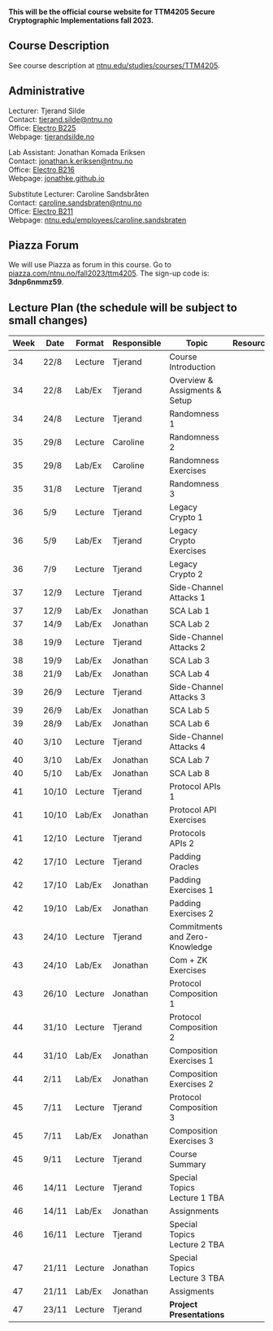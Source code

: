 **This will be the official course website for TTM4205 Secure Cryptographic Implementations fall 2023.**

## Course Description

See course description at [ntnu.edu/studies/courses/TTM4205](https://www.ntnu.edu/studies/courses/TTM4205).

## Administrative

Lecturer:             Tjerand Silde\
Contact:              [tjerand.silde@ntnu.no](mailto:tjerand.silde@ntnu.no)\
Office:               [Electro B225](https://link.mazemap.com/F1ujWlEP)\
Webpage:              [tjerandsilde.no](https://tjerandsilde.no)

Lab Assistant:        Jonathan Komada Eriksen\
Contact:              [jonathan.k.eriksen@ntnu.no](mailto:jonathan.k.eriksen@ntnu.no)\
Office:               [Electro B216](https://link.mazemap.com/G4kcT7sc)\
Webpage:              [jonathke.github.io](https://jonathke.github.io)

Substitute Lecturer:  Caroline Sandsbråten\
Contact:              [caroline.sandsbraten@ntnu.no](mailto:caroline.sandsbraten@ntnu.no)\
Office:               [Electro B211](https://link.mazemap.com/DBIM3jA0)\
Webpage:              [ntnu.edu/employees/caroline.sandsbraten](https://www.ntnu.edu/employees/caroline.sandsbraten)

## Piazza Forum

We will use Piazza as forum in this course. Go to 
[piazza.com/ntnu.no/fall2023/ttm4205](https://piazza.com/ntnu.no/fall2023/ttm4205). 
The sign-up code is: **3dnp6nmmz59**.

## Lecture Plan (the schedule will be subject to small changes)

| Week | Date  | Format  | Responsible | Topic                           | Resources     |
|------|-------|---------|-------------|---------------------------------|---------------|
| 34   | 22/8  | Lecture | Tjerand     | Course Introduction             |               |
| 34   | 22/8  | Lab/Ex  | Tjerand     | Overview & Assigments & Setup   |               |
| 34   | 24/8  | Lecture | Tjerand     | Randomness 1                    |               |
| 35   | 29/8  | Lecture | Caroline    | Randomness 2                    |               |
| 35   | 29/8  | Lab/Ex  | Caroline    | Randomness Exercises            |               |
| 35   | 31/8  | Lecture | Tjerand     | Randomness 3                    |               |
| 36   | 5/9   | Lecture | Tjerand     | Legacy Crypto 1                 |               |
| 36   | 5/9   | Lab/Ex  | Tjerand     | Legacy Crypto Exercises         |               |
| 36   | 7/9   | Lecture | Tjerand     | Legacy Crypto 2                 |               |
| 37   | 12/9  | Lecture | Tjerand     | Side-Channel Attacks 1          |               |
| 37   | 12/9  | Lab/Ex  | Jonathan    | SCA Lab 1                       |               |
| 37   | 14/9  | Lab/Ex  | Jonathan    | SCA Lab 2                       |               |
| 38   | 19/9  | Lecture | Tjerand     | Side-Channel Attacks 2          |               |
| 38   | 19/9  | Lab/Ex  | Jonathan    | SCA Lab 3                       |               |
| 38   | 21/9  | Lab/Ex  | Jonathan    | SCA Lab 4                       |               |
| 39   | 26/9  | Lecture | Tjerand     | Side-Channel Attacks 3          |               |
| 39   | 26/9  | Lab/Ex  | Jonathan    | SCA Lab 5                       |               |
| 39   | 28/9  | Lab/Ex  | Jonathan    | SCA Lab 6                       |               |
| 40   | 3/10  | Lecture | Tjerand     | Side-Channel Attacks 4          |               |
| 40   | 3/10  | Lab/Ex  | Jonathan    | SCA Lab 7                       |               |
| 40   | 5/10  | Lab/Ex  | Jonathan    | SCA Lab 8                       |               |
| 41   | 10/10 | Lecture | Tjerand     | Protocol APIs 1                 |               |
| 41   | 10/10 | Lab/Ex  | Jonathan    | Protocol API Exercises          |               |
| 41   | 12/10 | Lecture | Tjerand     | Protocols APIs 2                |               |
| 42   | 17/10 | Lecture | Tjerand     | Padding Oracles                 |               |
| 42   | 17/10 | Lab/Ex  | Jonathan    | Padding Exercises 1             |               |
| 42   | 19/10 | Lab/Ex  | Jonathan    | Padding Exercises 2             |               |
| 43   | 24/10 | Lecture | Tjerand     | Commitments and Zero-Knowledge  |               |
| 43   | 24/10 | Lab/Ex  | Jonathan    | Com + ZK Exercises              |               |
| 43   | 26/10 | Lecture | Jonathan    | Protocol Composition 1          |               |
| 44   | 31/10 | Lecture | Tjerand     | Protocol Composition 2          |               |
| 44   | 31/10 | Lab/Ex  | Jonathan    | Composition Exercises 1         |               |
| 44   | 2/11  | Lab/Ex  | Jonathan    | Composition Exercises 2         |               |
| 45   | 7/11  | Lecture | Tjerand     | Protocol Composition 3          |               |
| 45   | 7/11  | Lab/Ex  | Jonathan    | Composition Exercises 3         |               |
| 45   | 9/11  | Lecture | Tjerand     | Course Summary                  |               |
| 46   | 14/11 | Lecture | Tjerand     | Special Topics Lecture 1 TBA    |               |
| 46   | 14/11 | Lab/Ex  | Jonathan    | Assignments                     |               |
| 46   | 16/11 | Lecture | Tjerand     | Special Topics Lecture 2 TBA    |               |
| 47   | 21/11 | Lecture | Jonathan    | Special Topics Lecture 3 TBA    |               |
| 47   | 21/11 | Lab/Ex  | Jonathan    | Assigments                      |               |
| 47   | 23/11 | Lecture | Tjerand     | **Project Presentations**       |               |
